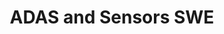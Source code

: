 ---
title: ADAS and Sensors SWE
tag: Co-op
description: Joined the Sensor Framework team developing sensors for intelligent driving.
img: Media/job_panels/BlackBerryPanel.png
external_url:
---